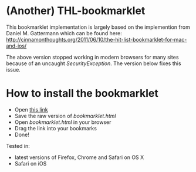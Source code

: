 # (Another) THL-bookmarklet

This bookmarklet implementation is largely based on the implemention from Daniel M. Gattermann which can be found here: http://cinnamonthoughts.org/2011/06/10/the-hit-list-bookmarklet-for-mac-and-ios/

The above version stopped working in modern browsers for many sites because of an uncaught *SecurityException*. The version below fixes this issue.

# How to install the bookmarklet
- Open [this link](bookmarklet.html)
- Save the raw version of *bookmarklet.html* 
- Open *bookmarklet.html* in your browser
- Drag the link into your bookmarks
- Done!

Tested in:
- latest versions of Firefox, Chrome and Safari on OS X
- Safari on iOS








